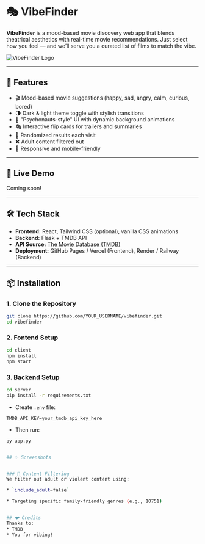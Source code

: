# 🎭 VibeFinder

**VibeFinder** is a mood-based movie discovery web app that blends theatrical aesthetics with real-time movie recommendations. Just select how you feel — and we’ll serve you a curated list of films to match the vibe.

![VibeFinder Logo](./public/logo.png)

---

## 🌟 Features

- 🎬 Mood-based movie suggestions (happy, sad, angry, calm, curious, bored)
- 🌗 Dark & light theme toggle with stylish transitions
- 🧠 "Psychonauts-style" UI with dynamic background animations
- 🎭 Interactive flip cards for trailers and summaries
- 🎲 Randomized results each visit
- ❌ Adult content filtered out
- 📱 Responsive and mobile-friendly

---

## 🚀 Live Demo

Coming soon!

---

## 🛠️ Tech Stack

- **Frontend:** React, Tailwind CSS (optional), vanilla CSS animations
- **Backend:** Flask + TMDB API
- **API Source:** [The Movie Database (TMDB)](https://www.themoviedb.org/documentation/api)
- **Deployment:** GitHub Pages / Vercel (Frontend), Render / Railway (Backend)

---

## 📦 Installation

### 1. Clone the Repository

```bash
git clone https://github.com/YOUR_USERNAME/vibefinder.git
cd vibefinder
```

### 2. Fontend Setup

 ```bash
 cd client
 npm install
 npm start
```

### 3. Backend Setup
```bash
cd server
pip install -r requirements.txt
```
* Create `.env` file:
```env
TMDB_API_KEY=your_tmdb_api_key_here
```

* Then run:
```bash
py app.py


## ✨ Screenshots


### 🙅 Content Filtering
We filter out adult or violent content using:

* `include_adult=false`

* Targeting specific family-friendly genres (e.g., 10751)


## ❤️ Credits
Thanks to:
* TMDB
* You for vibing!
